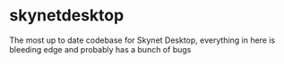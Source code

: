 # skynetdesktop
The most up to date codebase for Skynet Desktop, everything in here is bleeding edge and probably has a bunch of bugs
